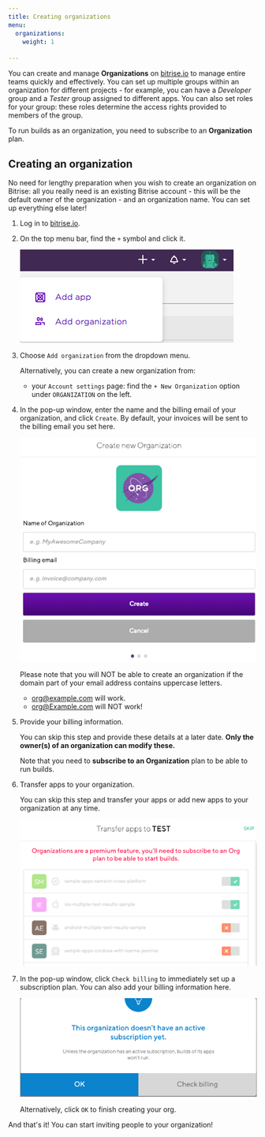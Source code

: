 ```yaml
---
title: Creating organizations
menu:
  organizations:
    weight: 1

---
```

You can create and manage **Organizations** on [bitrise.io](https://www.bitrise.io) to manage entire teams quickly and effectively. You can set up multiple groups within an organization for different projects - for example, you can have a _Developer_ group and a _Tester_ group assigned to different apps. You can also set roles for your group: these roles determine the access rights provided to members of the group.

To run builds as an organization, you need to subscribe to an **Organization** plan.

## Creating an organization

No need for lengthy preparation when you wish to create an organization on Bitrise: all you really need is an existing Bitrise account - this will be the default owner of the organization - and an organization name. You can set up everything else later!

1. Log in to [bitrise.io](https://www.bitrise.io).
2. On the top menu bar, find the `+` symbol and click it.

   ![Screenshot](/img/team-management/organization/add-org.png)
3. Choose `Add organization` from the dropdown menu.

   Alternatively, you can create a new organization from:
   * your `Account settings` page: find the `+ New Organization` option under `ORGANIZATION` on the left.
4. In the pop-up window, enter the name and the billing email of your organization, and click `Create`. By default, your invoices will be sent to the billing email you set here.

   ![](/img/create-new-org.png)

   Please note that you will NOT be able to create an organization if the domain part of your email address contains uppercase letters. 
   * org@example.com will work.
   * org@Example.com will NOT work! 
5. Provide your billing information.

   You can skip this step and provide these details at a later date. **Only the owner(s) of an organization can modify these.**

   Note that you need to **subscribe to an Organization** plan to be able to run builds.
6. Transfer apps to your organization.

   You can skip this step and transfer your apps or add new apps to your organization at any time.

   ![](/img/transfer-apps-test.png)
7. In the pop-up window, click `Check billing` to immediately set up a subscription plan. You can also add your billing information here.

   ![](/img/check-billing.png)

   Alternatively, click `OK` to finish creating your org.

And that's it! You can start inviting people to your organization!